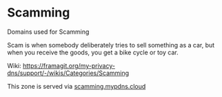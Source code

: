 # Scamming

Domains used for Scamming

Scam is when somebody deliberately tries to sell something as a car, but
when you receive the goods, you get a bike cycle or toy car.

Wiki: https://framagit.org/my-privacy-dns/support/-/wikis/Categories/Scamming

This zone is served via [scamming.mypdns.cloud](https://framagit.org/my-privacy-dns/support/-/wikis/RPZ-List#scammingmypdnscloud)
